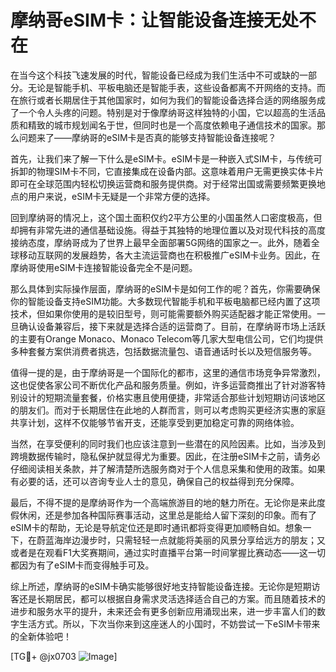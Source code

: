 # 摩纳哥eSIM卡：让智能设备连接无处不在

在当今这个科技飞速发展的时代，智能设备已经成为我们生活中不可或缺的一部分。无论是智能手机、平板电脑还是智能手表，这些设备都离不开网络的支持。而在旅行或者长期居住于其他国家时，如何为我们的智能设备选择合适的网络服务成了一个令人头疼的问题。特别是对于像摩纳哥这样独特的小国，它以超高的生活品质和精致的城市规划闻名于世，但同时也是一个高度依赖电子通信技术的国家。那么问题来了——摩纳哥的eSIM卡是否真的能够支持智能设备连接呢？

首先，让我们来了解一下什么是eSIM卡。eSIM卡是一种嵌入式SIM卡，与传统可拆卸的物理SIM卡不同，它直接集成在设备内部。这意味着用户无需更换实体卡片即可在全球范围内轻松切换运营商和服务提供商。对于经常出国或需要频繁更换地点的用户来说，eSIM卡无疑是一个非常方便的选择。

回到摩纳哥的情况上，这个国土面积仅约2平方公里的小国虽然人口密度极高，但却拥有非常先进的通信基础设施。得益于其独特的地理位置以及对现代科技的高度接纳态度，摩纳哥成为了世界上最早全面部署5G网络的国家之一。此外，随着全球移动互联网的发展趋势，各大主流运营商也在积极推广eSIM卡业务。因此，在摩纳哥使用eSIM卡连接智能设备完全不是问题。

那么具体到实际操作层面，摩纳哥的eSIM卡是如何工作的呢？首先，你需要确保你的智能设备支持eSIM功能。大多数现代智能手机和平板电脑都已经内置了这项技术，但如果你使用的是较旧型号，则可能需要额外购买适配器才能正常使用。一旦确认设备兼容后，接下来就是选择合适的运营商了。目前，在摩纳哥市场上活跃的主要有Orange Monaco、Monaco Telecom等几家大型电信公司，它们均提供多种套餐方案供消费者挑选，包括数据流量包、语音通话时长以及短信服务等。

值得一提的是，由于摩纳哥是一个国际化的都市，这里的通信市场竞争异常激烈，这也促使各家公司不断优化产品和服务质量。例如，许多运营商推出了针对游客特别设计的短期流量套餐，价格实惠且使用便捷，非常适合那些计划短期访问该地区的朋友们。而对于长期居住在此地的人群而言，则可以考虑购买更经济实惠的家庭共享计划，这样不仅能够节省开支，还能享受到更加稳定可靠的网络体验。

当然，在享受便利的同时我们也应该注意到一些潜在的风险因素。比如，当涉及到跨境数据传输时，隐私保护就显得尤为重要。因此，在注册eSIM卡之前，请务必仔细阅读相关条款，并了解清楚所选服务商对于个人信息采集和使用的政策。如果有必要的话，还可以咨询专业人士的意见，确保自己的权益得到充分保障。

最后，不得不提的是摩纳哥作为一个高端旅游目的地的魅力所在。无论你是来此度假休闲，还是参加各种国际赛事活动，这里总是能给人留下深刻的印象。而有了eSIM卡的帮助，无论是导航定位还是即时通讯都将变得更加顺畅自如。想象一下，在蔚蓝海岸边漫步时，只需轻轻一点就能将美丽的风景分享给远方的朋友；又或者是在观看F1大奖赛期间，通过实时直播平台第一时间掌握比赛动态——这一切都因为有了eSIM卡而变得触手可及。

综上所述，摩纳哥的eSIM卡确实能够很好地支持智能设备连接。无论你是短期访客还是长期居民，都可以根据自身需求灵活选择适合自己的方案。而且随着技术的进步和服务水平的提升，未来还会有更多创新应用涌现出来，进一步丰富人们的数字生活方式。所以，下次当你来到这座迷人的小国时，不妨尝试一下eSIM卡带来的全新体验吧！

[TG💪+ @jx0703 ![Image](https://github.com/user-attachments/assets/dbca1d08-cadb-493c-b0ec-ad6f7a83f270)]